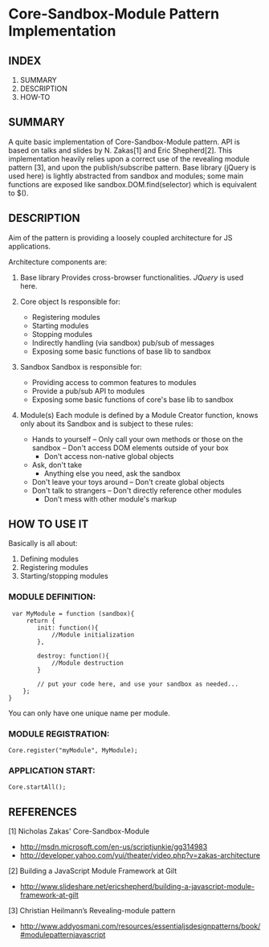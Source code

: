 ﻿Core-Sandbox-Module Pattern Implementation
==========================================

INDEX
-------
1. SUMMARY
2. DESCRIPTION
3. HOW-TO

SUMMARY
-------
A quite basic implementation of Core-Sandbox-Module pattern.
API is based on talks and slides by N. Zakas[1] and Eric Shepherd[2].
This implementation heavily relies upon a correct use of the
revealing module pattern [3], and upon the publish/subscribe
pattern.
Base library (jQuery is used here) is lightly abstracted from
sandbox and modules; some main functions are exposed 
like sandbox.DOM.find(selector) which is equivalent to $().

DESCRIPTION
-----------
Aim of the pattern is providing a loosely coupled architecture for JS
applications.

Architecture components are:

1. Base library
   Provides cross-browser functionalities. *JQuery* is used here.

2. Core object
   Is responsible for:
   - Registering modules
   - Starting modules
   - Stopping modules
   - Indirectly handling (via sandbox) pub/sub of messages
   - Exposing some basic functions of base lib to sandbox 

3. Sandbox
   Sandbox is responsible for:
   - Providing access to common features to modules
   - Provide a pub/sub API to modules
   - Exposing some basic functions of core's base lib to sandbox 

4. Module(s)
   Each module is defined by a Module Creator function, knows only about its Sandbox
   and is subject to these rules:
   * Hands to yourself
      – Only call your own methods or those on the sandbox
      – Don't access DOM elements outside of your box
      - Don't access non-native global objects
   * Ask, don't take
      - Anything else you need, ask the sandbox
   * Don't leave your toys around
      – Don't create global objects
   * Don't talk to strangers
      – Don't directly reference other modules
      - Don't mess with other module's markup


HOW TO USE IT
-------------
Basically is all about:

1. Defining modules
2. Registering modules
3. Starting/stopping modules
    
### MODULE DEFINITION: ###
     var MyModule = function (sandbox){
         return {
            init: function(){
                //Module initialization
            },
     
            destroy: function(){
                //Module destruction
            }
            
            // put your code here, and use your sandbox as needed...     
        };
    }

You can only have one unique name per module.

### MODULE REGISTRATION: ###
	Core.register("myModule", MyModule);
 

### APPLICATION START: ###
	Core.startAll();


REFERENCES
----------

[1] Nicholas Zakas' Core-Sandbox-Module
- http://msdn.microsoft.com/en-us/scriptjunkie/gg314983
- http://developer.yahoo.com/yui/theater/video.php?v=zakas-architecture

[2] Building a JavaScript Module Framework at Gilt
- http://www.slideshare.net/ericshepherd/building-a-javascript-module-framework-at-gilt
 
[3] Christian Heilmann’s Revealing-module pattern 
- http://www.addyosmani.com/resources/essentialjsdesignpatterns/book/#modulepatternjavascript